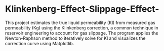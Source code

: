 # Klinkenberg-Effect-Slippage-Effect-
This project estimates the true liquid permeability (Kl) from measured gas permeability (Kg) using the Klinkenberg correction, a common technique in reservoir engineering to account for gas slippage. The program applies the Newton-Raphson method to iteratively solve for Kl and visualizes the correction curve using Matplotlib.

